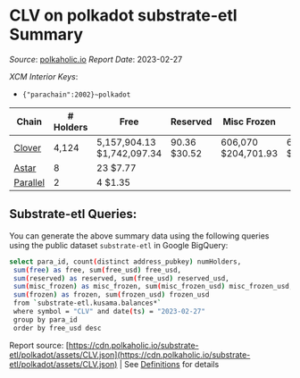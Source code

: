 # CLV on polkadot substrate-etl Summary

_Source_: [polkaholic.io](https://polkaholic.io) *Report Date*: 2023-02-27


*XCM Interior Keys*:
* `{"parachain":2002}~polkadot`


| Chain | # Holders | Free | Reserved | Misc Frozen | Frozen | Price | AssetID |
| ----- | --------- | ---- | -------- | ----------- | ------ | ----- | ------- |
| [Clover](/polkadot/2002-clover) | 4,124 | 5,157,904.13 $1,742,097.34 | 90.36 $30.52 | 606,070  $204,701.93 | 605,900 $204,644.51 | $0.34 | `{"Token":"CLV"}` |
| [Astar](/polkadot/2006-astar) | 8 | 23 $7.77 |   |    |   | $0.34 | `{"Token":"18446744073709551625"}` |
| [Parallel](/polkadot/2012-parallel) | 2 | 4 $1.35 |   |    |   | $0.34 | `{"Token":"130"}` |

## Substrate-etl Queries:
You can generate the above summary data using the following queries using the public dataset `substrate-etl` in Google BigQuery:
```bash
select para_id, count(distinct address_pubkey) numHolders, 
 sum(free) as free, sum(free_usd) free_usd,
 sum(reserved) as reserved, sum(free_usd) reserved_usd,
 sum(misc_frozen) as misc_frozen, sum(misc_frozen_usd) misc_frozen_usd,
 sum(frozen) as frozen, sum(frozen_usd) frozen_usd
 from `substrate-etl.kusama.balances*` 
 where symbol = "CLV" and date(ts) = "2023-02-27"
 group by para_id
 order by free_usd desc
```


Report source: [https://cdn.polkaholic.io/substrate-etl/polkadot/assets/CLV.json](https://cdn.polkaholic.io/substrate-etl/polkadot/assets/CLV.json) | See [Definitions](/DEFINITIONS.md) for details
